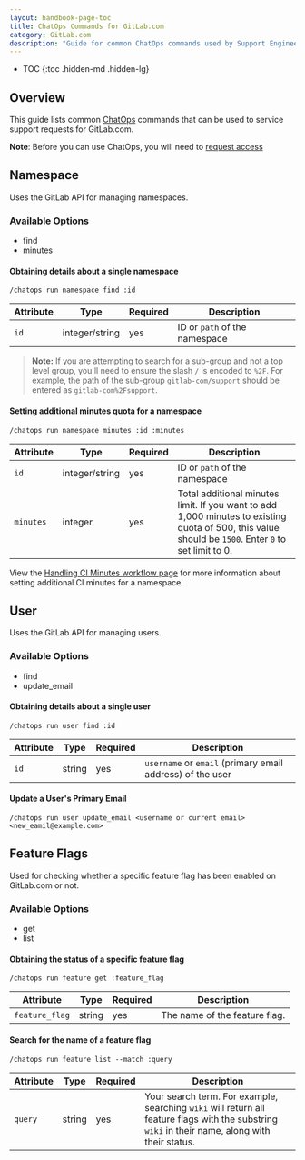 ```yaml
---
layout: handbook-page-toc
title: ChatOps Commands for GitLab.com
category: GitLab.com
description: "Guide for common ChatOps commands used by Support Engineering"
---
```


- TOC
{:toc .hidden-md .hidden-lg}

## Overview

This guide lists common [ChatOps](https://gitlab.com/gitlab-com/chatops/) commands that can be used to service support requests for GitLab.com.

**Note**: Before you can use ChatOps, you will need to [request access](https://docs.gitlab.com/ee/development/chatops_on_gitlabcom.html#requesting-access)

## Namespace

Uses the GitLab API for managing namespaces.

### Available Options

- find
- minutes

#### Obtaining details about a single namespace

`/chatops run namespace find :id`

| **Attribute** | **Type** | **Required** | **Description** |
| --- | --- | --- | --- |
| `id` | integer/string | yes | ID or `path` of the namespace|

> **Note:**
If you are attempting to search for a sub-group and not a top level group, you'll need to ensure the slash `/` is encoded to `%2F`. For example, the path of the sub-group `gitlab-com/support` should be entered as `gitlab-com%2Fsupport`.

#### Setting additional minutes quota for a namespace

`/chatops run namespace minutes :id :minutes`

| **Attribute** | **Type** | **Required** | **Description** |
| --- | --- | --- | --- |
| `id` | integer/string | yes | ID or `path` of the namespace|
| `minutes` | integer | yes | Total additional minutes limit. If you want to add 1,000 minutes to existing quota of 500, this value should be `1500`. Enter `0` to set limit to 0. |

View the [Handling CI Minutes workflow page](/handbook/support/license-and-renewals/workflows/saas/ci_minutes.html)
for more information about setting additional CI minutes for a namespace.

## User

Uses the GitLab API for managing users.

### Available Options

- find
- update_email

#### Obtaining details about a single user

`/chatops run user find :id`

| **Attribute** | **Type** | **Required** | **Description** |
| --- | --- | --- | --- |
| `id` | string | yes | `username` or `email` (primary email address) of the user |

#### Update a User's Primary Email

`/chatops run user update_email <username or current email> <new_eamil@example.com>`

## Feature Flags

Used for checking whether a specific feature flag has been enabled on GitLab.com or not.

### Available Options

- get
- list

#### Obtaining the status of a specific feature flag

`/chatops run feature get :feature_flag`

| **Attribute** | **Type** | **Required** | **Description** |
| --- | --- | --- | --- |
| `feature_flag` | string | yes | The name of the feature flag. |

#### Search for the name of a feature flag

`/chatops run feature list --match :query`

| **Attribute** | **Type** | **Required** | **Description** |
| --- | --- | --- | --- |
| `query` | string | yes | Your search term. For example, searching `wiki` will return all feature flags with the substring `wiki` in their name, along with their status. |
